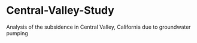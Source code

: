 # Central-Valley-Study
Analysis of the subsidence in Central Valley, California due to groundwater pumping
